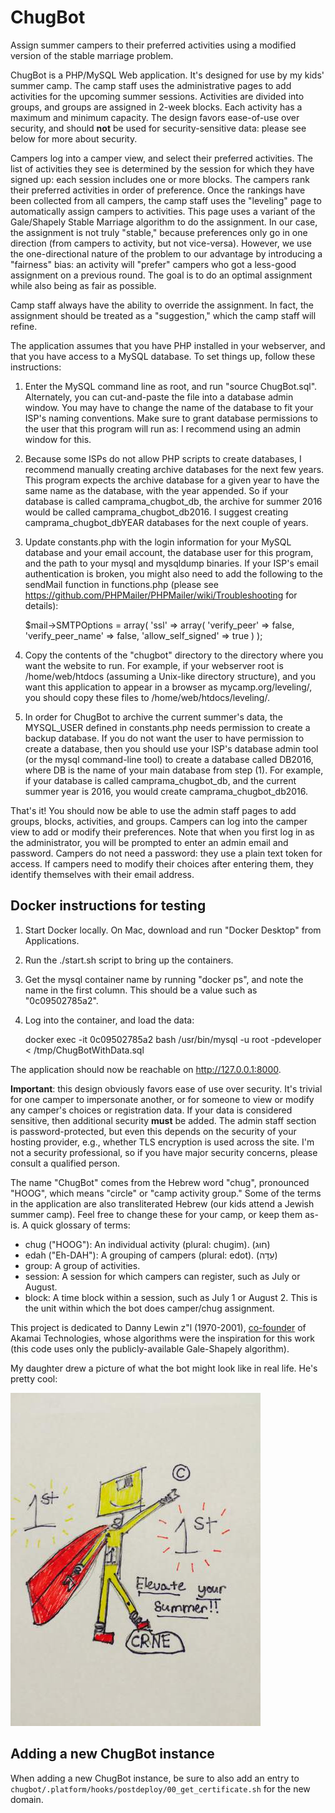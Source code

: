 # ChugBot
Assign summer campers to their preferred activities using a modified version of the stable marriage problem.

ChugBot is a PHP/MySQL Web application.  It's designed for use by my kids' summer camp.  The camp staff uses the administrative pages to add activities for the upcoming summer sessions.  Activities are divided into groups, and groups are assigned in 2-week blocks.  Each activity has a maximum and minimum capacity.  The design favors ease-of-use over security, and should **not** be used for security-sensitive data: please see below for more about security.

Campers log into a camper view, and select their preferred activities.  The list of activities they see is determined by the session for which they have signed up: each session includes one or more blocks.  The campers rank their preferred activities in order of preference.  Once the rankings have been collected from all campers, the camp staff uses the "leveling" page to automatically assign campers to activities.  This page uses a variant of the Gale/Shapely Stable Marriage algorithm to do the assignment.  In our case, the assignment is not truly "stable," because preferences only go in one direction (from campers to activity, but not vice-versa).  However, we use the one-directional nature of the problem to our advantage by introducing a "fairness" bias: an activity will "prefer" campers who got a less-good assignment on a previous round.  The goal is to do an optimal assignment while also being as fair as possible.

Camp staff always have the ability to override the assignment.  In fact, the assignment should be treated as a "suggestion," which the camp staff will refine.

The application assumes that you have PHP installed in your webserver, and that you have access to a MySQL database.  To set things up, follow these instructions:

1. Enter the MySQL command line as root, and run "source ChugBot.sql". Alternately, you can cut-and-paste the file into a database admin window.  You may have to change the name of the database to fit your ISP's naming conventions.  Make sure to grant database permissions to the user that this program will run as: I recommend using an admin window for this.
2. Because some ISPs do not allow PHP scripts to create databases, I recommend manually creating archive databases for the next few years.  This program expects the archive database for a given year to have the same name as the database, with the year appended.  So if your database is called camprama_chugbot_db, the archive for summer 2016 would be called camprama_chugbot_db2016.  I suggest creating camprama_chugbot_dbYEAR databases for the next couple of years.
3. Update constants.php with the login information for your MySQL database and your email account, the database user for this program, and the path to your mysql and mysqldump binaries.  If your ISP's email authentication is broken, you might also need to add the following to the sendMail function in functions.php (please see https://github.com/PHPMailer/PHPMailer/wiki/Troubleshooting for details):

    $mail->SMTPOptions = array(
        'ssl' => array(
            'verify_peer' => false,
            'verify_peer_name' => false,
            'allow_self_signed' => true
        )
    );

4. Copy the contents of the "chugbot" directory to the directory where you want the website to run.  For example, if your webserver root is /home/web/htdocs (assuming a Unix-like directory structure), and you want this application to appear in a browser as mycamp.org/leveling/, you should copy these files to /home/web/htdocs/leveling/.
5. In order for ChugBot to archive the current summer's data, the MYSQL_USER defined in constants.php needs permission to create a backup database.  If you do not want the user to have permission to create a database, then you should use your ISP's database admin tool (or the mysql command-line tool) to create a database called DB2016, where DB is the name of your main database from step (1).  For example, if your database is called camprama_chugbot_db, and the current summer year is 2016, you would create camprama_chugbot_db2016.

That's it!  You should now be able to use the admin staff pages to add groups, blocks, activities, and groups.  Campers can log into the camper view to add or modify their preferences.  Note that when you first log in as the administrator, you will be prompted to enter an admin email and password.  Campers do not need a password: they use a plain text token for access.  If campers need to modify their choices after entering them, they identify themselves with their email address.

## Docker instructions for testing

1. Start Docker locally. On Mac, download and run "Docker Desktop" from Applications.

2. Run the ./start.sh script to bring up the containers.

3. Get the mysql container name by running "docker ps", and note the name in the first column. This should be a value such as "0c09502785a2".

4. Log into the container, and load the data:

    docker exec -it 0c09502785a2 bash
    /usr/bin/mysql -u root -pdeveloper < /tmp/ChugBotWithData.sql

The application should now be reachable on http://127.0.0.1:8000.

**Important**: this design obviously favors ease of use over security.  It's trivial for one camper to impersonate another, or for someone to view or modify any camper's choices or registration data.  If your data is considered sensitive, then additional security **must** be added.  The admin staff section is password-protected, but even this depends on the security of your hosting provider, e.g., whether TLS encryption is used across the site.  I'm not a security professional, so if you have major security concerns, please consult a qualified person.

The name "ChugBot" comes from the Hebrew word "chug", pronounced "HOOG", which means "circle" or "camp activity group." Some of the terms in the application are also transliterated Hebrew (our kids attend a Jewish summer camp).  Feel free to change these for your camp, or keep them as-is.  A quick glossary of terms:

- chug ("HOOG"): An individual activity (plural: chugim). (חוּג)
- edah ("Eh-DAH"): A grouping of campers (plural: edot). (עֵדָה)
- group: A group of activities.
- session: A session for which campers can register, such as July or August.
- block: A time block within a session, such as July 1 or August 2.  This is the unit within which the bot does camper/chug assignment.

This project is dedicated to Danny Lewin z"l (1970-2001), [co-founder](https://www.akamai.com/us/en/about/leadership/executive-team/akamai-remembers-danny-lewin.jsp) of Akamai Technologies, whose algorithms were the inspiration for this work (this code uses only the publicly-available Gale-Shapely algorithm).

My daughter drew a picture of what the bot might look like in real life.  He's pretty cool:

![bot image](chugbot/images/ChugBot.JPG?raw=true)

## Adding a new ChugBot instance
When adding a new ChugBot instance, be sure to also add an entry to
`chugbot/.platform/hooks/postdeploy/00_get_certificate.sh` for the new domain.

